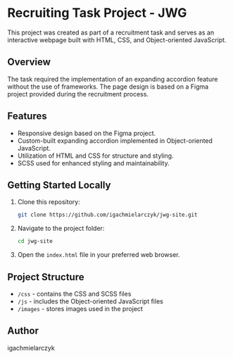 # Recruiting Task Project - JWG

This project was created as part of a recruitment task and serves as an interactive webpage built with HTML, CSS, and Object-oriented JavaScript. 
## Overview

The task required the implementation of an expanding accordion feature without the use of frameworks. The page design is based on a Figma project provided during the recruitment process.

## Features

- Responsive design based on the Figma project.
- Custom-built expanding accordion implemented in Object-oriented JavaScript.
- Utilization of HTML and CSS for structure and styling.
- SCSS used for enhanced styling and maintainability.

## Getting Started Locally

1. Clone this repository:

    ```bash
    git clone https://github.com/igachmielarczyk/jwg-site.git
    ```

2. Navigate to the project folder:

    ```bash
    cd jwg-site
    ```

3. Open the `index.html` file in your preferred web browser.

## Project Structure

- `/css` - contains the CSS and SCSS files
- `/js` - includes the Object-oriented JavaScript files
- `/images` - stores images used in the project

## Author

igachmielarczyk
